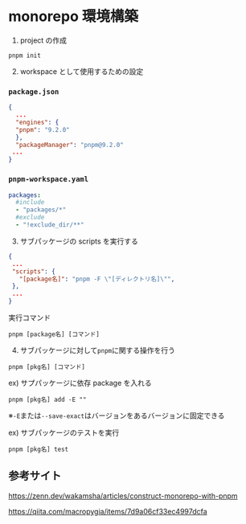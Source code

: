 # monorepo 環境構築

1. project の作成

```shell
pnpm init
```

2. workspace として使用するための設定

### `package.json`

```json
{
  ...
  "engines": {
  "pnpm": "9.2.0"
  },
  "packageManager": "pnpm@9.2.0"
 ...
}
```

### `pnpm-workspace.yaml`

```yaml
packages:
  #include
  - "packages/*"
  #exclude
  - "!exclude_dir/**"
```

3. サブパッケージの scripts を実行する

```json
{
 ...
 "scripts": {
   "[package名]": "pnpm -F \"[ディレクトリ名]\"",
 },
 ...
}
```

実行コマンド

```shell
pnpm [package名] [コマンド]
```

4. サブパッケージに対して`pnpm`に関する操作を行う

```shell
pnpm [pkg名] [コマンド]
```

ex) サプパッケージに依存 package を入れる

```shell
pnpm [pkg名] add -E ""
```

※`-E`または`--save-exact`はバージョンをあるバージョンに固定できる

ex) サブパッケージのテストを実行

```shell
pnpm [pkg名] test
```

## 参考サイト

https://zenn.dev/wakamsha/articles/construct-monorepo-with-pnpm

https://qiita.com/macropygia/items/7d9a06cf33ec4997dcfa
